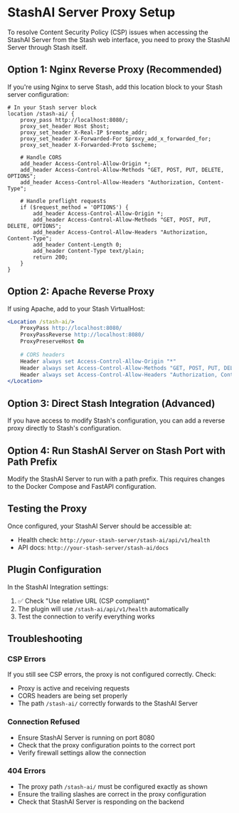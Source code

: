 # StashAI Server Proxy Setup

To resolve Content Security Policy (CSP) issues when accessing the StashAI Server from the Stash web interface, you need to proxy the StashAI Server through Stash itself.

## Option 1: Nginx Reverse Proxy (Recommended)

If you're using Nginx to serve Stash, add this location block to your Stash server configuration:

```nginx
# In your Stash server block
location /stash-ai/ {
    proxy_pass http://localhost:8080/;
    proxy_set_header Host $host;
    proxy_set_header X-Real-IP $remote_addr;
    proxy_set_header X-Forwarded-For $proxy_add_x_forwarded_for;
    proxy_set_header X-Forwarded-Proto $scheme;
    
    # Handle CORS
    add_header Access-Control-Allow-Origin *;
    add_header Access-Control-Allow-Methods "GET, POST, PUT, DELETE, OPTIONS";
    add_header Access-Control-Allow-Headers "Authorization, Content-Type";
    
    # Handle preflight requests
    if ($request_method = 'OPTIONS') {
        add_header Access-Control-Allow-Origin *;
        add_header Access-Control-Allow-Methods "GET, POST, PUT, DELETE, OPTIONS";
        add_header Access-Control-Allow-Headers "Authorization, Content-Type";
        add_header Content-Length 0;
        add_header Content-Type text/plain;
        return 200;
    }
}
```

## Option 2: Apache Reverse Proxy

If using Apache, add to your Stash VirtualHost:

```apache
<Location /stash-ai/>
    ProxyPass http://localhost:8080/
    ProxyPassReverse http://localhost:8080/
    ProxyPreserveHost On
    
    # CORS headers
    Header always set Access-Control-Allow-Origin "*"
    Header always set Access-Control-Allow-Methods "GET, POST, PUT, DELETE, OPTIONS"
    Header always set Access-Control-Allow-Headers "Authorization, Content-Type"
</Location>
```

## Option 3: Direct Stash Integration (Advanced)

If you have access to modify Stash's configuration, you can add a reverse proxy directly to Stash's configuration.

## Option 4: Run StashAI Server on Stash Port with Path Prefix

Modify the StashAI Server to run with a path prefix. This requires changes to the Docker Compose and FastAPI configuration.

## Testing the Proxy

Once configured, your StashAI Server should be accessible at:
- Health check: `http://your-stash-server/stash-ai/api/v1/health`
- API docs: `http://your-stash-server/stash-ai/docs`

## Plugin Configuration

In the StashAI Integration settings:
1. ✅ Check "Use relative URL (CSP compliant)"
2. The plugin will use `/stash-ai/api/v1/health` automatically
3. Test the connection to verify everything works

## Troubleshooting

### CSP Errors
If you still see CSP errors, the proxy is not configured correctly. Check:
- Proxy is active and receiving requests
- CORS headers are being set properly
- The path `/stash-ai/` correctly forwards to the StashAI Server

### Connection Refused
- Ensure StashAI Server is running on port 8080
- Check that the proxy configuration points to the correct port
- Verify firewall settings allow the connection

### 404 Errors
- The proxy path `/stash-ai/` must be configured exactly as shown
- Ensure the trailing slashes are correct in the proxy configuration
- Check that StashAI Server is responding on the backend